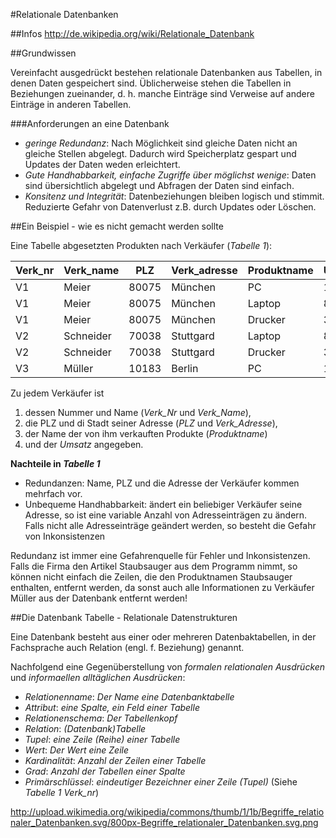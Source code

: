 #Relationale Datenbanken

##Infos
http://de.wikipedia.org/wiki/Relationale_Datenbank

##Grundwissen

Vereinfacht ausgedrückt bestehen relationale Datenbanken aus Tabellen, in denen Daten
gespeichert sind. Üblicherweise stehen die Tabellen in Beziehungen zueinander, d. h. manche
Einträge sind Verweise auf andere Einträge in anderen Tabellen.

###Anforderungen an eine Datenbank
 
 - _geringe Redundanz_: Nach Möglichkeit sind gleiche Daten nicht an gleiche Stellen abgelegt. Dadurch wird Speicherplatz gespart und Updates der Daten weden erleichtert.
 - _Gute Handhabbarkeit, einfache Zugriffe über möglichst wenige_: Daten sind übersichtlich abgelegt und Abfragen der Daten sind einfach.
 - _Konsitenz und Integrität_: Datenbeziehungen bleiben logisch und stimmit. Reduzierte Gefahr von Datenverlust z.B. durch Updates oder Löschen.

##Ein Beispiel - wie es nicht gemacht werden sollte

Eine Tabelle abgesetzten Produkten nach Verkäufer (_Tabelle 1_):

Verk_nr | Verk_name | PLZ | Verk_adresse | Produktname | Umsatz
--- | --- | --- | --- | --- | ---
V1 | Meier | 80075 | München | PC | 1200
V1 | Meier | 80075 | München | Laptop | 800
V1 | Meier | 80075 | München | Drucker | 300
V2 | Schneider | 70038 | Stuttgard | Laptop | 800
V2 | Schneider | 70038 | Stuttgard | Drucker | 300
V3 | Müller | 10183 | Berlin | PC | 1200

Zu jedem Verkäufer ist 
 1. dessen Nummer und Name (*Verk_Nr* und *Verk_Name*),
 2. die PLZ und di Stadt seiner Adresse (*PLZ* und *Verk_Adresse*), 
 3. der Name der von ihm verkauften Produkte (*Produktname*)
 4. und der *Umsatz* angegeben.

**Nachteile in _Tabelle 1_**

 - Redundanzen: Name, PLZ und die Adresse der Verkäufer kommen mehrfach vor.
 - Unbequeme Handhabbarkeit: ändert ein beliebiger Verkäufer seine Adresse, so ist eine variable
Anzahl von Adresseinträgen zu ändern. Falls nicht alle Adresseinträge geändert werden, so
besteht die Gefahr von Inkonsistenzen

Redundanz ist immer eine Gefahrenquelle für Fehler und Inkonsistenzen.
Falls die Firma den Artikel Staubsauger aus dem Programm nimmt, so können nicht einfach die Zeilen, die den Produktnamen Staubsauger enthalten, entfernt werden, da sonst auch alle
Informationen zu Verkäufer Müller aus der Datenbank entfernt werden!

##Die Datenbank Tabelle - Relationale Datenstrukturen

Eine Datenbank besteht aus einer oder mehreren Datenbaktabellen, in der Fachsprache auch Relation (engl. f. Beziehung) genannt.

Nachfolgend eine Gegenüberstellung von *formalen relationalen Ausdrücken* und _informaellen alltäglichen Ausdrücken_:

 - *Relationenname*: _Der Name eine Datenbanktabelle_
 - *Attribut*: _eine Spalte, ein Feld einer Tabelle_
 - *Relationenschema*: _Der Tabellenkopf_
 - *Relation*: _(Datenbank)Tabelle_
 - *Tupel*: _eine Zeile (Reihe) einer Tabelle_
 - *Wert*: _Der Wert eine Zeile_
 - *Kardinalität*: _Anzahl der Zeilen einer Tabelle_
 - *Grad*: _Anzahl der Tabellen einer Spalte_
 - *Primärschlüssel*: _*eindeutiger* Bezeichner einer Zeile (Tupel)_ (Siehe _Tabelle 1_ *Verk_nr*)

http://upload.wikimedia.org/wikipedia/commons/thumb/1/1b/Begriffe_relationaler_Datenbanken.svg/800px-Begriffe_relationaler_Datenbanken.svg.png
